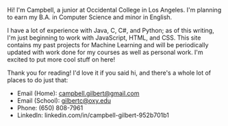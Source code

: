 Hi! I'm Campbell, a junior at Occidental College in Los Angeles. I'm planning to earn my B.A. in Computer Science and minor in English.

I have a lot of experience with Java, C, C#, and Python; as of this writing, I'm just beginning to work with JavaScript, HTML, and CSS.
This site contains my past projects for Machine Learning and will be periodically updated with work done for my courses as well as personal work. I'm excited to put more cool stuff on here! 

Thank you for reading! I'd love it if you said hi, and there's a whole lot of places to do just that:
- Email (Home): campbell.gilbert@gmail.com
- Email (School): gilbertc@oxy.edu
- Phone: (650) 808-7961
- LinkedIn: linkedin.com/in/campbell-gilbert-952b701b1
